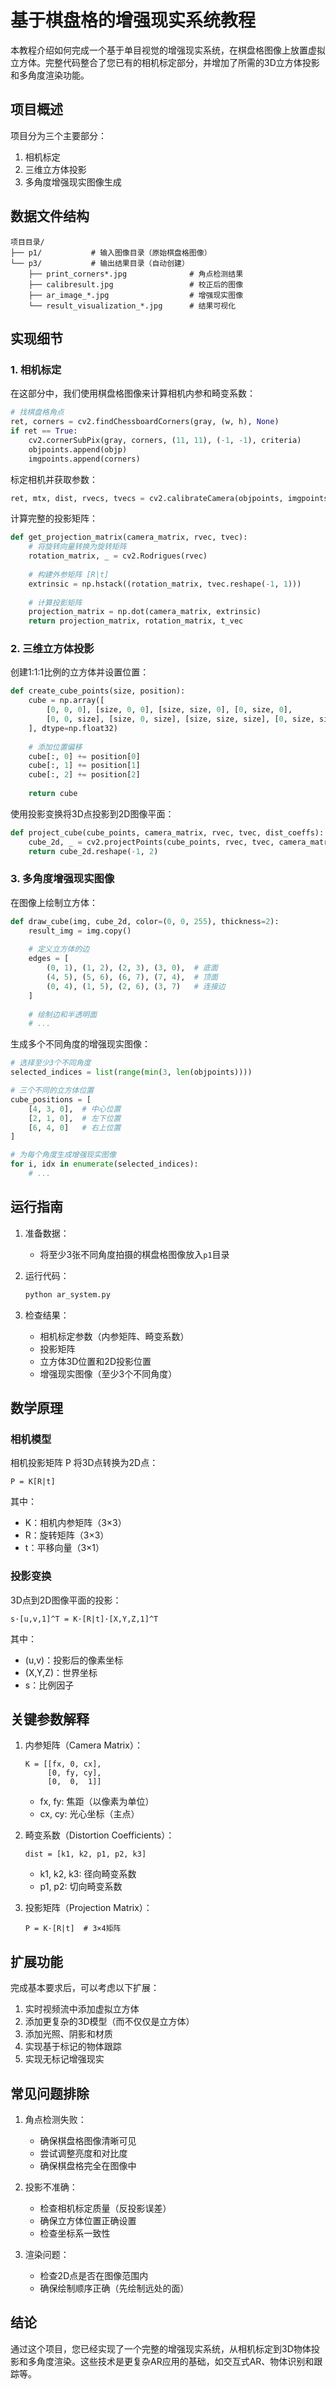 # 基于棋盘格的增强现实系统教程

本教程介绍如何完成一个基于单目视觉的增强现实系统，在棋盘格图像上放置虚拟立方体。完整代码整合了您已有的相机标定部分，并增加了所需的3D立方体投影和多角度渲染功能。

## 项目概述

项目分为三个主要部分：
1. 相机标定 
2. 三维立方体投影 
3. 多角度增强现实图像生成 

## 数据文件结构

```
项目目录/
├── p1/           # 输入图像目录（原始棋盘格图像）
└── p3/           # 输出结果目录（自动创建）
    ├── print_corners*.jpg              # 角点检测结果
    ├── calibresult.jpg                 # 校正后的图像
    ├── ar_image_*.jpg                  # 增强现实图像
    └── result_visualization_*.jpg      # 结果可视化
```

## 实现细节

### 1. 相机标定 

在这部分中，我们使用棋盘格图像来计算相机内参和畸变系数：

```python
# 找棋盘格角点
ret, corners = cv2.findChessboardCorners(gray, (w, h), None)
if ret == True:
    cv2.cornerSubPix(gray, corners, (11, 11), (-1, -1), criteria)
    objpoints.append(objp)
    imgpoints.append(corners)
```

标定相机并获取参数：

```python
ret, mtx, dist, rvecs, tvecs = cv2.calibrateCamera(objpoints, imgpoints, gray.shape[::-1], None, None)
```

计算完整的投影矩阵：

```python
def get_projection_matrix(camera_matrix, rvec, tvec):
    # 将旋转向量转换为旋转矩阵
    rotation_matrix, _ = cv2.Rodrigues(rvec)
    
    # 构建外参矩阵 [R|t]
    extrinsic = np.hstack((rotation_matrix, tvec.reshape(-1, 1)))
    
    # 计算投影矩阵
    projection_matrix = np.dot(camera_matrix, extrinsic)
    return projection_matrix, rotation_matrix, t_vec
```

### 2. 三维立方体投影 

创建1:1:1比例的立方体并设置位置：

```python
def create_cube_points(size, position):
    cube = np.array([
        [0, 0, 0], [size, 0, 0], [size, size, 0], [0, size, 0],
        [0, 0, size], [size, 0, size], [size, size, size], [0, size, size]
    ], dtype=np.float32)
    
    # 添加位置偏移
    cube[:, 0] += position[0]
    cube[:, 1] += position[1]
    cube[:, 2] += position[2]
    
    return cube
```

使用投影变换将3D点投影到2D图像平面：

```python
def project_cube(cube_points, camera_matrix, rvec, tvec, dist_coeffs):
    cube_2d, _ = cv2.projectPoints(cube_points, rvec, tvec, camera_matrix, dist_coeffs)
    return cube_2d.reshape(-1, 2)
```

### 3. 多角度增强现实图像 

在图像上绘制立方体：

```python
def draw_cube(img, cube_2d, color=(0, 0, 255), thickness=2):
    result_img = img.copy()
    
    # 定义立方体的边
    edges = [
        (0, 1), (1, 2), (2, 3), (3, 0),  # 底面
        (4, 5), (5, 6), (6, 7), (7, 4),  # 顶面
        (0, 4), (1, 5), (2, 6), (3, 7)   # 连接边
    ]
    
    # 绘制边和半透明面
    # ...
```

生成多个不同角度的增强现实图像：

```python
# 选择至少3个不同角度
selected_indices = list(range(min(3, len(objpoints))))

# 三个不同的立方体位置
cube_positions = [
    [4, 3, 0],  # 中心位置
    [2, 1, 0],  # 左下位置
    [6, 4, 0]   # 右上位置
]

# 为每个角度生成增强现实图像
for i, idx in enumerate(selected_indices):
    # ...
```

## 运行指南

1. 准备数据：
   - 将至少3张不同角度拍摄的棋盘格图像放入`p1`目录

2. 运行代码：
   ```bash
   python ar_system.py
   ```

3. 检查结果：
   - 相机标定参数（内参矩阵、畸变系数）
   - 投影矩阵
   - 立方体3D位置和2D投影位置
   - 增强现实图像（至少3个不同角度）

## 数学原理

### 相机模型

相机投影矩阵 P 将3D点转换为2D点：
```
P = K[R|t]
```
其中：
- K：相机内参矩阵（3×3）
- R：旋转矩阵（3×3）
- t：平移向量（3×1）

### 投影变换

3D点到2D图像平面的投影：
```
s·[u,v,1]^T = K·[R|t]·[X,Y,Z,1]^T
```
其中：
- (u,v)：投影后的像素坐标
- (X,Y,Z)：世界坐标
- s：比例因子

## 关键参数解释

1. 内参矩阵（Camera Matrix）：
   ```
   K = [[fx, 0, cx],
        [0, fy, cy],
        [0,  0,  1]]
   ```
   - fx, fy: 焦距（以像素为单位）
   - cx, cy: 光心坐标（主点）

2. 畸变系数（Distortion Coefficients）：
   ```
   dist = [k1, k2, p1, p2, k3]
   ```
   - k1, k2, k3: 径向畸变系数
   - p1, p2: 切向畸变系数

3. 投影矩阵（Projection Matrix）：
   ```
   P = K·[R|t]  # 3×4矩阵
   ```

## 扩展功能

完成基本要求后，可以考虑以下扩展：

1. 实时视频流中添加虚拟立方体
2. 添加更复杂的3D模型（而不仅仅是立方体）
3. 添加光照、阴影和材质
4. 实现基于标记的物体跟踪
5. 实现无标记增强现实

## 常见问题排除

1. 角点检测失败：
   - 确保棋盘格图像清晰可见
   - 尝试调整亮度和对比度
   - 确保棋盘格完全在图像中

2. 投影不准确：
   - 检查相机标定质量（反投影误差）
   - 确保立方体位置正确设置
   - 检查坐标系一致性

3. 渲染问题：
   - 检查2D点是否在图像范围内
   - 确保绘制顺序正确（先绘制远处的面）

## 结论

通过这个项目，您已经实现了一个完整的增强现实系统，从相机标定到3D物体投影和多角度渲染。这些技术是更复杂AR应用的基础，如交互式AR、物体识别和跟踪等。
